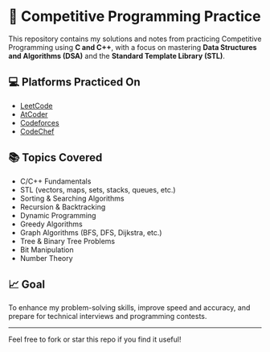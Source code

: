 # 🚀 Competitive Programming Practice

This repository contains my solutions and notes from practicing Competitive Programming using **C and C++**, with a focus on mastering **Data Structures and Algorithms (DSA)** and the **Standard Template Library (STL)**.

## 💻 Platforms Practiced On
- [LeetCode](https://leetcode.com/)
- [AtCoder](https://atcoder.jp/)
- [Codeforces](https://codeforces.com/)
- [CodeChef](https://www.codechef.com/)

## 📚 Topics Covered
- C/C++ Fundamentals
- STL (vectors, maps, sets, stacks, queues, etc.)
- Sorting & Searching Algorithms
- Recursion & Backtracking
- Dynamic Programming
- Greedy Algorithms
- Graph Algorithms (BFS, DFS, Dijkstra, etc.)
- Tree & Binary Tree Problems
- Bit Manipulation
- Number Theory

## 📈 Goal
To enhance my problem-solving skills, improve speed and accuracy, and prepare for technical interviews and programming contests.

---

Feel free to fork or star this repo if you find it useful!
